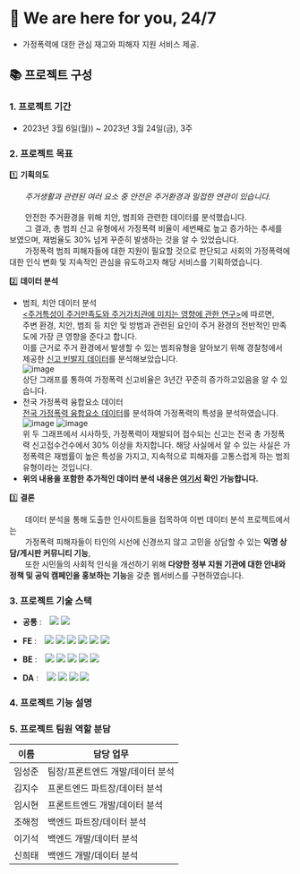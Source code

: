 # 🤝 We are here for you, 24/7

- 가정폭력에 대한 관심 재고와 피해자 지원 서비스 제공.

## 📚 프로젝트 구성

### 1. 프로젝트 기간

- 2023년 3월 6일(월)) ~ 2023년 3월 24일(금), 3주

### 2. 프로젝트 목표
1️⃣ **기획의도** 

&emsp;&emsp;_주거생활과 관련된 여러 요소 중 안전은 주거환경과 밀접한 연관이 있습니다._ <br /><br />
&emsp;&emsp;안전한 주거환경을 위해 치안, 범죄와 관련한 데이터를 분석했습니다. <br />
&emsp;&emsp;그 결과, 총 범죄 신고 유형에서 가정폭력 비율이 세번째로 높고 증가하는 추세를 보였으며, 재범율도 30% 넘게 꾸준히 발생하는 것을 알 수 있었습니다. <br />
&emsp;&emsp;가정폭력 범죄 피해자들에 대한 지원이 필요할 것으로 판단되고 사회의 가정폭력에 대한 인식 변화 및 지속적인 관심을 유도하고자 해당 서비스를 기획하였습니다.

2️⃣ **데이터 분석**
- 범죄, 치안 데이터 분석 <br />
  [<주거특성이 주거만족도와 주거가치관에 미치는 영향에 관한 연구>](http://www.reacademy.org/rboard/data/krea2_new/63_19.pdf)에 따르면, <br />
  주변 환경, 치안, 범죄 등 치안 및 방범과 관련된 요인이 주거 환경의 전반적인 만족도에 가장 큰 영향을 준다고 합니다. <br />
  이를 근거로 주거 환경에서 발생할 수 있는 범죄유형을 알아보기 위해 경찰청에서 제공한 [신고 빈발지 데이터](https://www.bigdata-policing.kr/product/view?product_id=PRDT_500)를 분석해보았습니다. <br />
  ![image](https://github.com/zi9ooJJ/24for7-DV-community/assets/119485385/c8bd4304-2cd4-4d88-a7ad-0ac680ee9a01) <br />
  상단 그래프를 통하여 가정폭력 신고비율은 3년간 꾸준히 증가하고있음을 알 수 있습니다.
- 전국 가정폭력 융합요소 데이터 <br />
  [전국 가정폭력 융합요소 데이터](https://www.bigdata-policing.kr/product/view?product_id=PRDT_142)를 분석하여 가정폭력의 특성을 분석하였습니다.
  ![image](https://github.com/zi9ooJJ/24for7-DV-community/assets/119485385/bb051da1-cb04-430e-b887-e2bfec475455)
  ![image](https://github.com/zi9ooJJ/24for7-DV-community/assets/119485385/6ac3e48c-d788-44e7-a4b8-85adcdb6c6d7) <br />
위 두 그래프에서 시사하듯, 가정폭력이 재발되어 접수되는 신고는 전국 총 가정폭력 신고접수건수에서 30% 이상을 차지합니다.
해당 사실에서 알 수 있는 사실은 가정폭력은 재범률이 높은 특성을 가지고, 지속적으로 피해자를 고통스럽게 하는 범죄 유형이라는 것입니다.
- **위의 내용을 포함한 추가적인 데이터 분석 내용은 [여기서](https://github.com/zi9ooJJ/24for7-DV-community/blob/main/1Team_data_analysis.ipynb) 확인 가능합니다.**
  
3️⃣ **결론**

&emsp;&emsp;데이터 분석을 통해 도출한 인사이트들을 접목하여 이번 데이터 분석 프로젝트에서는 <br />
&emsp;&emsp;가정폭력 피해자들이 타인의 시선에 신경쓰지 않고 고민을 상담할 수 있는 **익명 상담/게시판 커뮤니티 기능**, <br />
&emsp;&emsp;또한 시민들의 사회적 인식을 개선하기 위해 **다양한 정부 지원 기관에 대한 안내와 정책 및 공익 캠페인을 홍보하는 기능**을 갖춘 웹서비스를 구현하였습니다.

### 3. 프로젝트 기술 스택

- **공통** : &ensp;
  <img src="https://img.shields.io/badge/Prettier-F7B93E?style=flat-square&logo=prettier&logoColor=black">
  <img src="https://img.shields.io/badge/ES Module-000000?style=flat-square&logo=ESModule&logoColor=white">
  
- **FE** : &ensp;
  <img src="https://img.shields.io/badge/JavaScript-F7DF1E?style=flat-square&logo=javascript&logoColor=white">
  <img src="https://img.shields.io/badge/React-20232A?style=flat-square&logo=react&logoColor=61DAFB">
  <img src="https://img.shields.io/badge/Styled Components-%23EC5990.svg?style=flat-square&logo=styledcomponents&logoColor=white">
  <img src="https://img.shields.io/badge/Figma-%23F24E1E.svg?style=flat-square&logo=figma&logoColor=white">
  <img src="https://img.shields.io/badge/Axios-5A29E4.svg?style=flat-square&logo=axios&logoColor=white">
  <img src="https://img.shields.io/badge/-recharts-22B5BF?style=flat-square&logo=emotion&logoColor=white">
  
- **BE** : &ensp;
  <img src="https://img.shields.io/badge/JavaScript-F7DF1E?style=flat-square&logo=javascript&logoColor=white">
  <img src="https://img.shields.io/badge/Node.js-339933?style=flat-square&logo=node.js&logoColor=white">
  <img src="https://img.shields.io/badge/Express-000000?style=flat-square&logo=Express&logoColor=white">
  <img src="https://img.shields.io/badge/mongoDB-47A248?style=flat-square&logo=mongodb&logoColor=white">
  <img src="https://img.shields.io/badge/Postman-FF6C37?style=flat-square&logo=postman&logoColor=white">
  
- **DA** : &ensp;
  <img src="https://img.shields.io/badge/Python-14354C?style=flat-square&logo=python&logoColor=white">
  <img src="https://img.shields.io/badge/numpy-%23013243.svg?style=flat-square&logo=numpy&logoColor=white">
  <img src="https://img.shields.io/badge/pandas-%23150458.svg?style=flat-square&logo=pandas&logoColor=white">
  <img src="https://img.shields.io/badge/jupyter-%23FA0F00.svg?style=flat-square&logo=jupyter&logoColor=white">
 
### 4. 프로젝트 기능 설명

### 5. 프로젝트 팀원 역할 분담

| 이름   | 담당 업무                        |
| ------ | -------------------------------- |
| 임성준 | 팀장/프론트엔드 개발/데이터 분석 |
| 김지수 | 프론트엔드 파트장/데이터 분석    |
| 임시현 | 프론트트엔드 개발/데이터 분석    |
| 조해정 | 백엔드 파트장/데이터 분석        |
| 이기석 | 백엔드 개발/데이터 분석          |
| 신희태 | 백엔드 개발/데이터 분석          |
